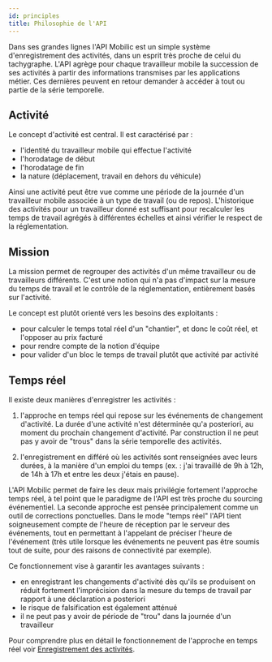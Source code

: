 ```yaml
---
id: principles
title: Philosophie de l'API
---
```


Dans ses grandes lignes l'API Mobilic est un simple système d'enregistrement des activités, dans un esprit très proche de celui du tachygraphe. L'API agrège pour chaque travailleur mobile la succession de ses activités à partir des informations transmises par les applications métier. Ces dernières peuvent en retour demander à accéder à tout ou partie de la série temporelle.

## Activité

Le concept d'activité est central. Il est caractérisé par :

- l'identité du travailleur mobile qui effectue l'activité
- l'horodatage de début
- l'horodatage de fin
- la nature (déplacement, travail en dehors du véhicule)

Ainsi une activité peut être vue comme une période de la journée d'un travailleur mobile associée à un type de travail (ou de repos). L'historique des activités pour un travailleur donné est suffisant pour recalculer les temps de travail agrégés à différentes échelles et ainsi vérifier le respect de la réglementation.

## Mission

La mission permet de regrouper des activités d'un même travailleur ou de travailleurs différents. C'est une notion qui n'a pas d'impact sur la mesure du temps de travail et le contrôle de la réglementation, entièrement basés sur l'activité.

Le concept est plutôt orienté vers les besoins des exploitants :

- pour calculer le temps total réel d'un "chantier", et donc le coût réel, et l'opposer au prix facturé
- pour rendre compte de la notion d'équipe
- pour valider d'un bloc le temps de travail plutôt que activité par activité

## Temps réel

Il existe deux manières d'enregistrer les activités :

1. l'approche en temps réel qui repose sur les événements de changement d'activité. La durée d'une activité n'est déterminée qu'a posteriori, au moment du prochain changement d'activité. Par construction il ne peut pas y avoir de "trous" dans la série temporelle des activités.

2. l'enregistrement en différé où les activités sont renseignées avec leurs durées, à la manière d'un emploi du temps (ex. : j'ai travaillé de 9h à 12h, de 14h à 17h et entre les deux j'étais en pause).

L'API Mobilic permet de faire les deux mais privilégie fortement l'approche temps réel, à tel point que le paradigme de l'API est très proche du sourcing événementiel. La seconde approche est pensée principalement comme un outil de corrections ponctuelles. Dans le mode "temps réel" l'API tient soigneusement compte de l'heure de réception par le serveur des événements, tout en permettant à l'appelant de préciser l'heure de l'événement (très utile lorsque les événements ne peuvent pas être soumis tout de suite, pour des raisons de connectivité par exemple).

Ce fonctionnement vise à garantir les avantages suivants :

- en enregistrant les changements d'activité dès qu'ils se produisent on réduit fortement l'imprécision dans la mesure du temps de travail par rapport à une déclaration a posteriori
- le risque de falsification est également atténué
- il ne peut pas y avoir de période de "trou" dans la journée d'un travailleur

Pour comprendre plus en détail le fonctionnement de l'approche en temps réel voir [Enregistrement des activités](push-activity.md).

